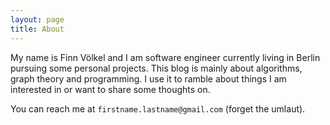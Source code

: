```yaml
---
layout: page
title: About
---
```


My name is Finn Völkel and I am software engineer currently living in Berlin pursuing some personal projects.
This blog is mainly about algorithms, graph theory and programming. I use it to ramble about things I am interested in or want to share some thoughts on.

You can reach me at `firstname.lastname@gmail.com` (forget the umlaut).
